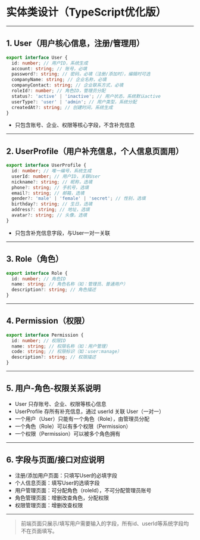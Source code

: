 # 实体类设计（TypeScript优化版）

---

## 1. User（用户核心信息，注册/管理用）
```typescript
export interface User {
  id: number; // 用户ID，系统生成
  account: string; // 账号，必填
  password?: string; // 密码，必填（注册/添加时），编辑时可选
  companyName: string; // 企业名称，必填
  companyContact: string; // 企业联系方式，必填
  roleId?: number; // 角色ID，管理员分配
  status?: 'active' | 'inactive'; // 用户状态，系统默认active
  userType?: 'user' | 'admin'; // 用户类型，系统分配
  createdAt?: string; // 创建时间，系统生成
}
```
- 只包含账号、企业、权限等核心字段，不含补充信息

---

## 2. UserProfile（用户补充信息，个人信息页面用）
```typescript
export interface UserProfile {
  id: number; // 唯一编号，系统生成
  userId: number; // 用户ID，关联User
  nickname?: string; // 昵称，选填
  phone?: string; // 手机号，选填
  email?: string; // 邮箱，选填
  gender?: 'male' | 'female' | 'secret'; // 性别，选填
  birthday?: string; // 生日，选填
  address?: string; // 地址，选填
  avatar?: string; // 头像，选填
}
```
- 只包含补充信息字段，与User一对一关联

---

## 3. Role（角色）
```typescript
export interface Role {
  id: number; // 角色ID
  name: string; // 角色名称（如：管理员、普通用户）
  description?: string; // 角色描述
}
```

---

## 4. Permission（权限）
```typescript
export interface Permission {
  id: number; // 权限ID
  name: string; // 权限名称（如：用户管理）
  code: string; // 权限标识（如：user:manage）
  description?: string; // 权限描述
}
```

---

## 5. 用户-角色-权限关系说明
- User 只存账号、企业、权限等核心信息
- UserProfile 存所有补充信息，通过 userId 关联 User（一对一）
- 一个用户（User）只能有一个角色（Role），由管理员分配
- 一个角色（Role）可以有多个权限（Permission）
- 一个权限（Permission）可以被多个角色拥有


---

## 6. 字段与页面/接口对应说明
- 注册/添加用户页面：只填写User的必填字段
- 个人信息页面：填写User的选填字段
- 用户管理页面：可分配角色（roleId），不可分配管理员账号
- 角色管理页面：增删改查角色，分配权限
- 权限管理页面：增删改查权限

---

> 前端页面只展示/填写用户需要输入的字段，所有id、userId等系统字段均不在页面填写。